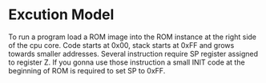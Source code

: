 # Excution Model
To run a program load a ROM image into the ROM instance at the right side of the
cpu core.
Code starts at 0x00, stack starts at 0xFF and grows towards smaller addresses.
Several instruction require SP register assigned to register Z. If you gonna use
those instruction a small INIT code at the beginning of ROM is required to set
SP to 0xFF.
